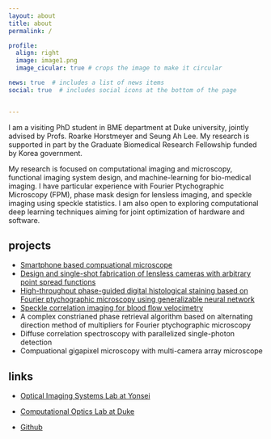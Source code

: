 ```yaml
---
layout: about
title: about
permalink: /

profile:
  align: right
  image: image1.png
  image_cicular: true # crops the image to make it circular

news: true  # includes a list of news items
social: true  # includes social icons at the bottom of the page


---
```




I am a visiting PhD student in BME department at Duke university, jointly advised by Profs. Roarke Horstmeyer and Seung Ah Lee. My research is supported in part by the Graduate Biomedical Research Fellowship funded by Korea government.

My research is focused on computational imaging and microscopy, functional imaging system design, and machine-learning for bio-medical imaging. I have particular experience with Fourier Ptychographic Microscopy (FPM), phase mask design for lensless imaging, and speckle imaging using speckle statistics. I am also open to exploring computational deep learning techniques aiming for joint optimization of hardware and software.



## projects

- [Smartphone based compuational microscope](https://pubs.acs.org/doi/10.1021/acsphotonics.1c00350)
- [Design and single-shot fabrication of lensless cameras with arbitrary point spread functions](https://opg.optica.org/optica/fulltext.cfm?uri=optica-10-1-72&id=525050)
- [High-throughput phase-guided digital histological staining based on Fourier ptychographic microscopy using generalizable neural network](https://arxiv.org/abs/2303.08140)
- [Speckle correlation imaging for blood flow velocimetry](https://opg.optica.org/optica/fulltext.cfm?uri=optica-9-11-1227&id=513169)
- A complex constrianed phase retrieval algorithm based on alternating direction method of multipliers for Fourier ptychographic microscopy
- Diffuse correlation spectroscopy with parallelized single-photon detection
- Compuational gigapixel microscopy with multi-camera array microscope



## links

* [Optical Imaging Systems Lab at Yonsei](https://sites.google.com/oisl.me/oisl/)

* [Computational Optics Lab at Duke](http://horstmeyer.pratt.duke.edu/)

* [Github](https://github.com/kyungchullee)

  

